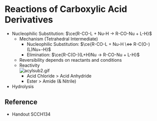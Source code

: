 # Reactions of Carboxylic Acid Derivatives

* Nucleophilic Substitution: $\ce{R-CO-L + Nu-H -> R-CO-Nu + L-H}$
  * Mechanism (Tetrahedral Intermediate)
    * Nucleophilic Substitution: $\ce{R-CO-L + Nu-H \<=> R-C(O-)(L)Nu+-H}$
    * Elimination: $\ce{R-C(O-)(L+H)Nu -> R-CO-Nu + L-H}$
  * Reversibility depends on reactants and conditions
  * Reactivity  
    ![acylsub2.gif](https://www2.chemistry.msu.edu/faculty/reusch/virttxtjml/Images2/acylsub2.gif)
    * Acid Chloride > Acid Anhydride
    * Ester > Amide (& Nitrile)
* Hydrolysis

## Reference

* Handout SCCH134
